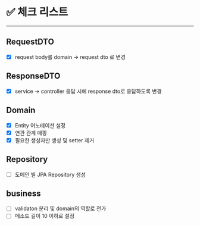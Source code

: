 # ✅ 체크 리스트

---

## RequestDTO
- [x] request body를 domain -> request dto 로 변경

## ResponseDTO
- [x] service -> controller 응답 시에 response dto로 응답하도록 변경 

## Domain
- [x] Entity 어노테이션 설정
- [x] 연관 관계 매핑
- [x] 필요한 생성자만 생성 및 setter 제거

## Repository
- [ ] 도메인 별 JPA Repository 생성

## business
- [ ] validaton 분리 및 domain의 역할로 전가
- [ ] 메소드 길이 10 이하로 설정
